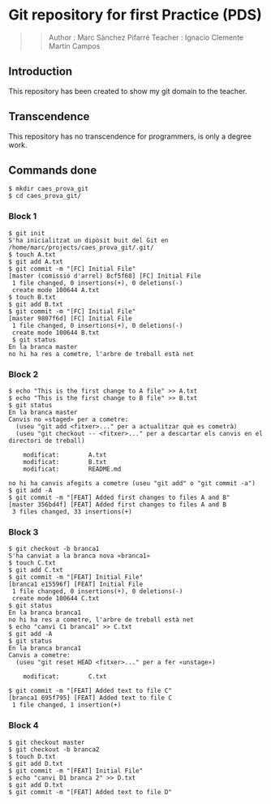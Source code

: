 # Git repository for first Practice (PDS)

>> Author : Marc Sànchez Pifarré
>> Teacher : Ignacio Clemente Martín Campos

## Introduction

This repository has been created to show my git domain to the teacher.

## Transcendence

This repository has no transcendence for programmers, is only a degree work.

## Commands done

```
$ mkdir caes_prova_git
$ cd caes_prova_git/
```

### Block 1

```
$ git init
S'ha inicialitzat un dipòsit buit del Git en /home/marc/projects/caes_prova_git/.git/
$ touch A.txt
$ git add A.txt
$ git commit -m "[FC] Initial File"
[master (comissió d'arrel) 8cf5f68] [FC] Initial File
 1 file changed, 0 insertions(+), 0 deletions(-)
 create mode 100644 A.txt
$ touch B.txt
$ git add B.txt
$ git commit -m "[FC] Initial File"
[master 9807f6d] [FC] Initial File
 1 file changed, 0 insertions(+), 0 deletions(-)
 create mode 100644 B.txt
 $ git status
En la branca master
no hi ha res a cometre, l'arbre de treball està net
```

### Block 2

```
$ echo "This is the first change to A file" >> A.txt
$ echo "This is the first change to B file" >> B.txt
$ git status
En la branca master
Canvis no «staged» per a cometre:
  (useu "git add <fitxer>..." per a actualitzar què es cometrà)
  (useu "git checkout -- <fitxer>..." per a descartar els canvis en el directori de treball)

	modificat:        A.txt
	modificat:        B.txt
	modificat:        README.md

no hi ha canvis afegits a cometre (useu "git add" o "git commit -a")
$ git add -A
$ git commit -m "[FEAT] Added first changes to files A and B"
[master 356bd4f] [FEAT] Added first changes to files A and B
 3 files changed, 33 insertions(+)
```

### Block 3

```
$ git checkout -b branca1
S'ha canviat a la branca nova «branca1»
$ touch C.txt
$ git add C.txt
$ git commit -m "[FEAT] Initial File"
[branca1 e15596f] [FEAT] Initial File
 1 file changed, 0 insertions(+), 0 deletions(-)
 create mode 100644 C.txt
$ git status
En la branca branca1
no hi ha res a cometre, l'arbre de treball està net
$ echo "canvi C1 branca1" >> C.txt
$ git add -A
$ git status
En la branca branca1
Canvis a cometre:
  (useu "git reset HEAD <fitxer>..." per a fer «unstage»)

	modificat:        C.txt

$ git commit -m "[FEAT] Added text to file C"
[branca1 695f795] [FEAT] Added text to file C
 1 file changed, 1 insertion(+)
```

### Block 4

```
$ git checkout master
$ git checkout -b branca2
$ touch D.txt
$ git add D.txt
$ git commit -m "[FEAT] Initial File"
$ echo "canvi D1 branca 2" >> D.txt
$ git add D.txt
$ git commit -m "[FEAT] Added text to file D"
```
